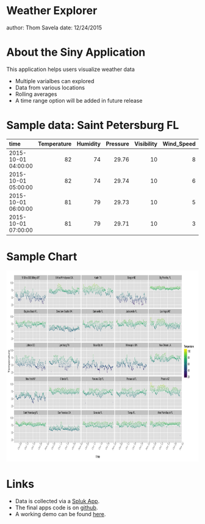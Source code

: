 
Weather Explorer
========================================================
author: Thom Savela
date: 12/24/2015

About the Siny Application
========================================================

This application helps users visualize weather data

- Multiple varialbes can explored
- Data from various locations 
- Rolling averages
- A time range option will be added in future release

Sample data: Saint Petersburg FL
========================================================


|time                | Temperature| Humidity| Pressure| Visibility| Wind_Speed| Dew_Point|
|:-------------------|-----------:|--------:|--------:|----------:|----------:|---------:|
|2015-10-01 04:00:00 |          82|       74|    29.76|         10|          8|        73|
|2015-10-01 05:00:00 |          82|       74|    29.74|         10|          6|        73|
|2015-10-01 06:00:00 |          81|       79|    29.73|         10|          5|        74|
|2015-10-01 07:00:00 |          81|       79|    29.71|         10|          3|        74|

Sample Chart
========================================================

<img src="Weather-figure/unnamed-chunk-3-1.png" title="plot of chunk unnamed-chunk-3" alt="plot of chunk unnamed-chunk-3" width="900px" height="500px" />

Links
========================================================

* Data is collected via a [Spluk App](https://github.com/thomrs7/weather_station).
* The final apps code is on [github](https://github.com/thomrs7/data_products).
* A working demo can be found [here](https://thomrs7.shinyapps.io/data_products).
